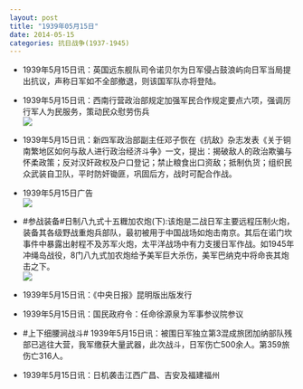 ```yaml
---
layout: post
title: "1939年05月15日"
date: 2014-05-15
categories: 抗日战争(1937-1945)
---
```


<meta name="referrer" content="no-referrer" />

- 1939年5月15日讯：英国远东舰队司令诺贝尔为日军侵占鼓浪屿向日军当局提出抗议，声称日军如不全部撤退，则该国军队亦将登陆。 

- 1939年5月15日讯：西南行营政治部规定加强军民合作规定要点六项，强调厉行军人为民服务，策动民众慰劳伤兵 <br/><img src="https://ww2.sinaimg.cn/large/aca367d8jw1egeziorog8j204g0brgme.jpg" />

- 1939年5月15日讯：新四军政治部副主任邓子恢在《抗敌》杂志发表《关于铜南繁地区如何与敌人进行政治经济斗争》一文，提出：揭破敌人的政治欺骗与怀柔政策；反对汉奸政权及户口登记；禁止粮食出口资敌；抵制仇货；组织民众武装自卫队，平时防奸锄匪，巩固后方，战时可配合作战。 

- 1939年5月15日广告 <br/><img src="https://ww2.sinaimg.cn/large/aca367d8jw1egesldy3smj20bv0gzn05.jpg" />

- #参战装备#日制八九式十五糎加农炮(下):该炮是二战日军主要远程压制火炮，装备其各级野战重炮兵部队，最初被用于中国战场如炮击南京。其后在诺门坎事件中暴露出射程不及苏军火炮，太平洋战场中有力支援日军作战。如1945年冲绳岛战役，8门八九式加农炮给予美军巨大杀伤，美军巴纳克中将命丧其炮击之下。 <br/><img src="https://ww4.sinaimg.cn/large/aca367d8jw1egeq9wh264j20hs0smwm1.jpg" />

- 1939年5月15日讯：《中央日报》昆明版出版发行 

- 1939年5月15日讯：国民政府令：任命徐源泉为军事参议院参议 

- #上下细腰涧战斗# 1939年5月15日讯：被围日军独立第3混成旅团加纳部队残部已逃往大营，我军缴获大量武器，此次战斗，日军伤亡500余人。第359旅伤亡316人。 

- 1939年5月15日讯：日机袭击江西广昌、吉安及福建福州 

